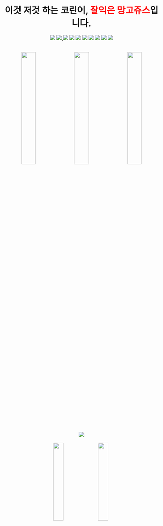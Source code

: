   <div align="center">
    <h1>이것 저것 하는 코린이, <span style="color: red"><strong>잘익은 망고쥬스</strong></span>입니다.</h1>
<p>
  <a href="https://www.python.org" target="_blank"><img src="https://img.shields.io/badge/Python-3766AB?style=flat-square&amp;logo=Python&amp;logoColor=white" /></a>
  <a href="https://www.arduino.cc" target="_blank"><img src="https://img.shields.io/badge/Arduino-00979D?style=flat-square&amp;logo=Arduino&amp;logoColor=white" /> </a>
  <a href="https://www.android.com" target="_blank"><img src="https://img.shields.io/badge/Android-3DDC84?style=flat-square&amp;logo=Android&amp;logoColor=white" /></a>
   <a href="https://reactnative.dev" target="_blank"><img src="https://img.shields.io/badge/React%20Native-282C34?style=flat-square&amp;logo=React&amp;logoColor=white;" /></a>
  <a href="https://www.oracle.com/java/technologies" target="_blank"><img src="https://img.shields.io/badge/Java-007396?style=flat-square&amp;logo=Java&amp;logoColor=white" /></a>
  <a href="https://en.wikipedia.org/wiki/C_(programming_language)" target="_blank"><img src="https://img.shields.io/badge/C-A8B9CC?style=flat-square&amp;logo=C&amp;logoColor=white" /></a>
  <a href="https://www.php.net" target="_blank"><img src="https://img.shields.io/badge/PHP-777BB4?style=flat-square&amp;logo=PHP&amp;logoColor=white" /></a>
  <a href="https://en.wikipedia.org/wiki/HTML5" target="_blank"><img src="https://img.shields.io/badge/HTML-E34F26?style=flat-square&amp;logo=HTML5&amp;logoColor=white" /></a>
  <a href="https://en.wikipedia.org/wiki/CSS" target="_blank"><img src="https://img.shields.io/badge/CSS-1572B6?style=flat-square&amp;logo=CSS3&amp;logoColor=white" /></a>
  <a href="https://www.javascript.com" target="_blank"><img src="https://img.shields.io/badge/JavaScript-F7DF1E?style=flat-square&amp;logo=JavaScript&amp;logoColor=white" /></a>
  <br><br><br>
  <a href="https://friday.goorm.io" target="_blank"><img src="https://user-images.githubusercontent.com/43088187/112016401-061b9100-8b70-11eb-8f80-0e82d1fd5ee8.png" width="30%" style="margin-right:2%"/></a>
  <a href="https://mango-juice.github.io/MUYAHO" target="_blank"> <img src="https://user-images.githubusercontent.com/43088187/116002720-fe9b4c00-a635-11eb-96ae-d788e2e5867c.png" width="30%" style="margin-right:2%"/></a>
  <a href="https://play.google.com/store/apps/details?id=com.friday.timer
" target="_blank"> <img src="https://user-images.githubusercontent.com/43088187/112016432-0c117200-8b70-11eb-879a-bd2966bf5af3.png" width="30%"/></a>
  <br> <br>
 <a href="https://github.com/Mango-Juice"><img src="https://github-readme-stats.vercel.app/api/top-langs/?username=Mango-Juice&layout=compact&theme=dark&count_private=true&langs_count=6"/></a>
  <br><br>
  <a href="https://solved.ac/wjsalsrb5" target="_blank"><img src="http://mazassumnida.wtf/api/mini/generate_badge?boj=wjsalsrb5" width="25%" style="margin-right:2%"></a> 
   <a href="https://www.instagram.com/sw_mingyu" target="_blank"><img src="https://img.shields.io/badge/Visit%20Instagram-E4405F?style=flat-square&amp;logo=Instagram&amp;logoColor=white" width="25%" style="margin-right:1%"/></a>
  
</div>
</p>
